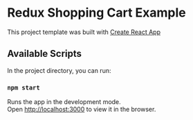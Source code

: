# Redux Shopping Cart Example

This project template was built with [Create React App](https://github.com/facebookincubator/create-react-app)

## Available Scripts

In the project directory, you can run:

### `npm start`

Runs the app in the development mode.<br>
Open [http://localhost:3000](http://localhost:3000) to view it in the browser.
 

